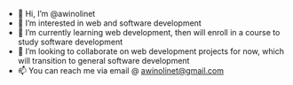 - 👋 Hi, I’m @awinolinet
- 👀 I’m interested in web and software development
- 🌱 I’m currently learning web development, then will enroll in a course to study software development
- 💞️ I’m looking to collaborate on web development projects for now, which will transition to general software development
- 📫 You can reach me via email @ awinolinet@gmail.com

<!---
awinolinet/awinolinet is a ✨ special ✨ repository because its `README.md` (this file) appears on your GitHub profile.
You can click the Preview link to take a look at your changes.
--->
